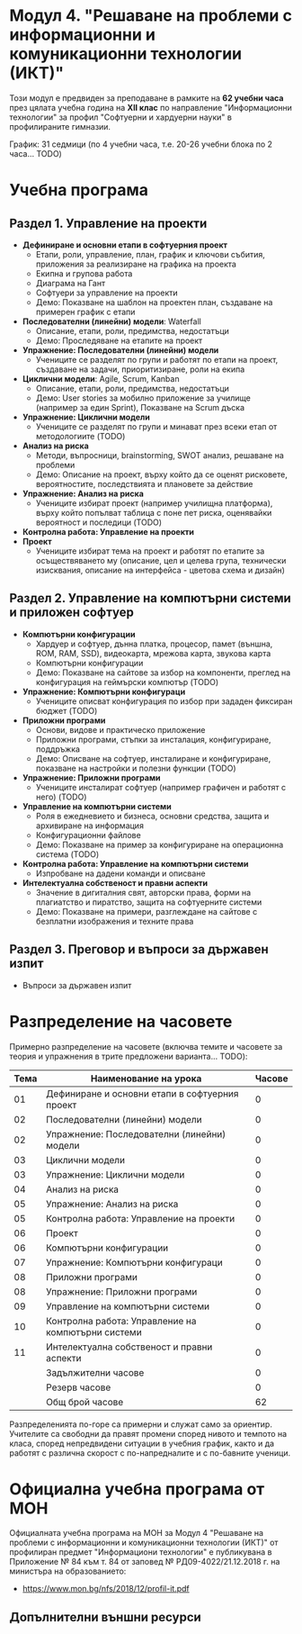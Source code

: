 # Модул 4. "Решаване на проблеми с информационни и комуникационни технологии (ИКТ)"

Този модул е предвиден за преподаване в рамките на **62 учебни часа** през цялата учебна година на **XII клас** по направление "Информационни технологии" за профил "Софтуерни и хардуерни науки" в профилираните гимназии.

График: 31 седмици (по 4 учебни часа, т.е. 20-26 учебни блока по 2 часа... TODO)

# Учебна програма

## Раздел 1. Управление на проекти
 - **Дефиниране и основни етапи в софтуерния проект**
   - Етапи, роли, управление, план, график и ключови събития, приложения за реализиране на графика на проекта
   - Екипна и групова работа
   - Диаграма на Гант
   - Софтуери за управление на проекти
   - Демо: Показване на шаблон на проектен план, създаване на примерен график с етапи
 - **Последователни (линейни) модели**: Waterfall
   - Описание, етапи, роли, предимства, недостатъци
   - Демо: Проследяване на етапите на проект
 - **Упражнение: Последователни (линейни) модели**
   - Учениците се разделят по групи и работят по етапи на проект, създаване на задачи, приоритизиране, роли на екипа
 - **Циклични модели**: Agile, Scrum, Kanban
   - Описание, етапи, роли, предимства, недостатъци
   - Демо: User stories за мобилно приложение за училище (например за един Sprint), Показване на Scrum дъска
 - **Упражнение: Циклични модели**
   - Учениците се разделят по групи и минават през всеки етап от методологиите (TODO)
 - **Анализ на риска**
   - Методи, въпросници, brainstorming, SWOT анализ, решаване на проблеми
   - Демо: Описание на проект, върху който да се оценят рисковете, вероятностите, последствията и плановете за действие
- **Упражнение: Анализ на риска**
   - Учениците избират проект (например училищна платформа), върху който попълват таблица с поне пет риска, оценявайки вероятност и последици (TODO)
 - **Контролна работа: Управление на проекти**
 - **Проект**
   - Учениците избират тема на проект и работят по етапите за осъществяването му (описание, цел и целева група, технически изисквания, описание на интерфейса - цветова схема и дизайн)


## Раздел 2. Управление на компютърни системи и приложен софтуер
  - **Компютърни конфигурации**
    - Хардуер и софтуер, дънна платка, процесор, памет (външна, ROM, RAM, SSD), видеокарта, мрежова карта, звукова карта
    - Компютърни конфигурации
    - Демо: Показване на сайтове за избор на компоненти, преглед на конфигурация на геймърски компютър (TODO)
  - **Упражнение: Компютърни конфигураци**
    - Учениците описват конфигурация по избор при зададен фиксиран бюджет (TODO)
  - **Приложни програми**
    - Основи, видове и практическо приложение
    - Приложни програми, стъпки за инсталация, конфигуриране, поддръжка
    - Демо: Описване на софтуер, инсталиране и конфигуриране, показване на настройки и полезни функции (TODO)
  - **Упражнение: Приложни програми** 
    - Учениците инсталират софтуер (например графичен и работят с него) (TODO)
  - **Управление на компютърни системи**
    - Роля в ежедневието и бизнеса, основни средства, защита и архивиране на информация
    - Конфигурационни файлове
    - Демо: Показване на пример за конфигуриране на операционна система (TODO)
  - **Контролна работа: Управление на компютърни системи**
    - Изпробване на дадени команди и описване
  - **Интелектуална собственост и правни аспекти**
    - Значение в дигиталния свят, авторски права, форми на плагиатство и пиратство, защита на софтуерните системи
    - Демо: Показване на примери, разглеждане на сайтове с безплатни изображения и техните права

## Раздел 3. Преговор и въпроси за държавен изпит
  - Въпроси за държавен изпит

# Разпределение на часовете

Примерно разпределение на часовете (включва темите и часовете за теория и упражнения в трите предложени варианта... TODO):

| Тема | Наименование на урока                                                              | Часове      |
|------|------------------------------------------------------------------------------------|-------------|
|  01  | Дефиниране и основни етапи в софтуерния проект                                     |      0      |
|  02  | Последователни (линейни) модели                                                    |      0      |
|  02  | Упражнение: Последователни (линейни) модели                                        |      0      |
|  03  | Циклични модели                                                                    |      0      |
|  03  | Упражнение: Циклични модели                                                        |      0      |
|  04  | Анализ на риска                                                                    |      0      |
|  05  | Упражнение: Анализ на риска                                                        |      0      |
|  05  | Контролна работа: Управление на проекти                                            |      0      |
|  06  | Проект                                                                             |      0      |
|  06  | Компютърни конфигурации                                                            |      0      |
|  07  | Упражнение: Компютърни конфигураци                                                 |      0      |
|  08  | Приложни програми                                                                  |      0      |
|  08  | Упражнение: Приложни програми                                                      |      0      |
|  09  | Управление на компютърни системи                                                   |      0      |
|  10  | Контролна работа: Управление на компютърни системи                                 |      0      |
|  11  | Интелектуална собственост и правни аспекти                                         |      0      |
|      | Задължителни часове                                                                |      0      |
|      | Резерв часове                                                                      |      0      |
|      | Общ брой часове                                                                    |     62      |

Разпределенията по-горе са примерни и служат само за ориентир. Учителите са свободни да правят промени според нивото и темпото на класа, според непредвидени ситуации в учебния график, както и да работят с различна скорост с по-напредналите и с по-бавните ученици.

# Официална учебна програма от МОН
Официалната учебна програма на МОН за Модул 4 "Решаване на проблеми с информационни и комуникационни технологии (ИКТ)" от профилиран предмет "Информациони технологии" е публикувана в Приложение № 84 към т. 84 от заповед № РД09-4022/21.12.2018 г. на министъра на образованието:
  - https://www.mon.bg/nfs/2018/12/profil-it.pdf

## Допълнителни външни ресурси
